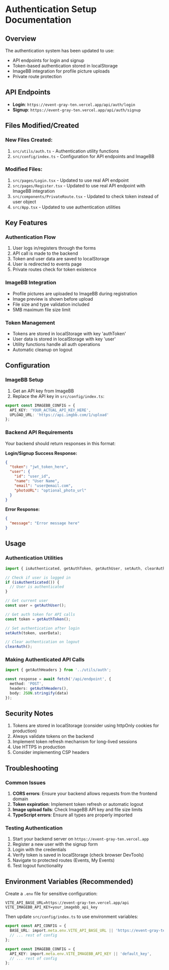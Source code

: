 # Authentication Setup Documentation

## Overview
The authentication system has been updated to use:
- API endpoints for login and signup
- Token-based authentication stored in localStorage
- ImageBB integration for profile picture uploads
- Private route protection

## API Endpoints
- **Login**: `https://event-gray-ten.vercel.app/api/auth/login`
- **Signup**: `https://event-gray-ten.vercel.app/api/auth/signup`

## Files Modified/Created

### New Files Created:
1. `src/utils/auth.ts` - Authentication utility functions
2. `src/config/index.ts` - Configuration for API endpoints and ImageBB

### Modified Files:
1. `src/pages/Login.tsx` - Updated to use real API endpoint
2. `src/pages/Register.tsx` - Updated to use real API endpoint with ImageBB integration
3. `src/components/PrivateRoute.tsx` - Updated to check token instead of user object
4. `src/App.tsx` - Updated to use authentication utilities

## Key Features

### Authentication Flow
1. User logs in/registers through the forms
2. API call is made to the backend
3. Token and user data are saved to localStorage
4. User is redirected to events page
5. Private routes check for token existence

### ImageBB Integration
- Profile pictures are uploaded to ImageBB during registration
- Image preview is shown before upload
- File size and type validation included
- 5MB maximum file size limit

### Token Management
- Tokens are stored in localStorage with key 'authToken'
- User data is stored in localStorage with key 'user'
- Utility functions handle all auth operations
- Automatic cleanup on logout

## Configuration

### ImageBB Setup
1. Get an API key from ImageBB
2. Replace the API key in `src/config/index.ts`:
```typescript
export const IMAGEBB_CONFIG = {
  API_KEY: 'YOUR_ACTUAL_API_KEY_HERE',
  UPLOAD_URL: 'https://api.imgbb.com/1/upload'
};
```

### Backend API Requirements
Your backend should return responses in this format:

**Login/Signup Success Response:**
```json
{
  "token": "jwt_token_here",
  "user": {
    "id": "user_id",
    "name": "User Name",
    "email": "user@email.com",
    "photoURL": "optional_photo_url"
  }
}
```

**Error Response:**
```json
{
  "message": "Error message here"
}
```

## Usage

### Authentication Utilities
```typescript
import { isAuthenticated, getAuthToken, getAuthUser, setAuth, clearAuth } from '../utils/auth';

// Check if user is logged in
if (isAuthenticated()) {
  // User is authenticated
}

// Get current user
const user = getAuthUser();

// Get auth token for API calls
const token = getAuthToken();

// Set authentication after login
setAuth(token, userData);

// Clear authentication on logout
clearAuth();
```

### Making Authenticated API Calls
```typescript
import { getAuthHeaders } from '../utils/auth';

const response = await fetch('/api/endpoint', {
  method: 'POST',
  headers: getAuthHeaders(),
  body: JSON.stringify(data)
});
```

## Security Notes
1. Tokens are stored in localStorage (consider using httpOnly cookies for production)
2. Always validate tokens on the backend
3. Implement token refresh mechanism for long-lived sessions
4. Use HTTPS in production
5. Consider implementing CSP headers

## Troubleshooting

### Common Issues
1. **CORS errors**: Ensure your backend allows requests from the frontend domain
2. **Token expiration**: Implement token refresh or automatic logout
3. **Image upload fails**: Check ImageBB API key and file size limits
4. **TypeScript errors**: Ensure all types are properly imported

### Testing Authentication
1. Start your backend server on `https://event-gray-ten.vercel.app`
2. Register a new user with the signup form
3. Login with the credentials
4. Verify token is saved in localStorage (check browser DevTools)
5. Navigate to protected routes (Events, My Events)
6. Test logout functionality

## Environment Variables (Recommended)
Create a `.env` file for sensitive configuration:
```
VITE_API_BASE_URL=https://event-gray-ten.vercel.app/api
VITE_IMAGEBB_API_KEY=your_imagebb_api_key
```

Then update `src/config/index.ts` to use environment variables:
```typescript
export const API_CONFIG = {
  BASE_URL: import.meta.env.VITE_API_BASE_URL || 'https://event-gray-ten.vercel.app/api',
  // ... rest of config
};

export const IMAGEBB_CONFIG = {
  API_KEY: import.meta.env.VITE_IMAGEBB_API_KEY || 'default_key',
  // ... rest of config
};
``` 